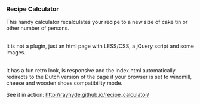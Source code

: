 <h3>Recipe Calculator</h3>

<p>This handy calculator recalculates your recipe to a new size of cake tin or other number of persons. <br><br>

It is not a plugin, just an html page with LESS/CSS, a jQuery script and some images.<br><br>

It has a fun retro look, is responsive and the index.html automatically redirects to the Dutch version of the page if your browser is set to windmill, cheese and wooden shoes compatibility mode. </p>

<p>See it in action: <a href="http://rayhyde.github.io/recipe_calculator/">http://rayhyde.github.io/recipe_calculator/</a> </p>